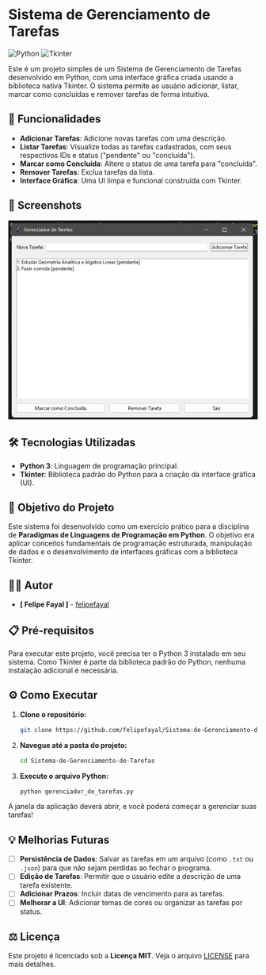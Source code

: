 # Sistema de Gerenciamento de Tarefas

![Python](https://img.shields.io/badge/Python-3.x-blue.svg) ![Tkinter](https://img.shields.io/badge/UI-Tkinter-orange.svg)

Este é um projeto simples de um Sistema de Gerenciamento de Tarefas desenvolvido em Python, com uma interface gráfica criada usando a biblioteca nativa Tkinter. O sistema permite ao usuário adicionar, listar, marcar como concluídas e remover tarefas de forma intuitiva.

## 🚀 Funcionalidades

* **Adicionar Tarefas**: Adicione novas tarefas com uma descrição.
* **Listar Tarefas**: Visualize todas as tarefas cadastradas, com seus respectivos IDs e status ("pendente" ou "concluída").
* **Marcar como Concluída**: Altere o status de uma tarefa para "concluída".
* **Remover Tarefas**: Exclua tarefas da lista.
* **Interface Gráfica**: Uma UI limpa e funcional construída com Tkinter.

## 📸 Screenshots

![Screenshot da Aplicação](IMG/CapturadeTela.png)

## 🛠️ Tecnologias Utilizadas

* **Python 3**: Linguagem de programação principal.
* **Tkinter**: Biblioteca padrão do Python para a criação da interface gráfica (UI).

## 🎯 Objetivo do Projeto

Este sistema foi desenvolvido como um exercício prático para a disciplina de **Paradigmas de Linguagens de Programação em Python**. O objetivo era aplicar conceitos fundamentais de programação estruturada, manipulação de dados e o desenvolvimento de interfaces gráficas com a biblioteca Tkinter.

## 🧑‍💻 Autor

* **[ Felipe Fayal ]** - [ felipefayal ](https://github.com/felipefayal) 
## 📋 Pré-requisitos

Para executar este projeto, você precisa ter o Python 3 instalado em seu sistema. Como Tkinter é parte da biblioteca padrão do Python, nenhuma instalação adicional é necessária.

## ⚙️ Como Executar

1.  **Clone o repositório:**
    ```bash
    git clone https://github.com/felipefayal/Sistema-de-Gerenciamento-de-Tarefas
    ```

2.  **Navegue até a pasta do projeto:**
    ```bash
    cd Sistema-de-Gerenciamento-de-Tarefas
    ```

3.  **Execute o arquivo Python:**
    ```bash
    python gerenciador_de_tarefas.py
    ```

A janela da aplicação deverá abrir, e você poderá começar a gerenciar suas tarefas!

## 💡 Melhorias Futuras

- [ ] **Persistência de Dados**: Salvar as tarefas em um arquivo (como `.txt` ou `.json`) para que não sejam perdidas ao fechar o programa.
- [ ] **Edição de Tarefas**: Permitir que o usuário edite a descrição de uma tarefa existente.
- [ ] **Adicionar Prazos**: Incluir datas de vencimento para as tarefas.
- [ ] **Melhorar a UI**: Adicionar temas de cores ou organizar as tarefas por status.

## ⚖️ Licença

Este projeto é licenciado sob a **Licença MIT**. Veja o arquivo [LICENSE](LICENSE) para mais detalhes.
